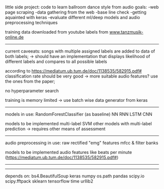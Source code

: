 little side project: code to learn ballroom dance style from audio
goals:
-web page scraping
-data gathering from the web
-base line check
-getting aquainted with keras
-evaluate different ml/deep models and audio preprocessing techniques

training data downloaded from youtube
labels from www.tanzmusik-online.de


********************************
current caveeats:
songs with multiple assigned labels are added to data of both labels;
-> should have an implementation that displays likelihood of different labels and compares to all possible labels

according to https://mediatum.ub.tum.de/doc/1138535/582915.pdf# classification rate should be very good -> more suitable audio features? use the ones from the paper;

no hyperparameter search

training is memory limited -> use batch wise data generator from keras



********************************
models in use:
RandomForestClassifier (as baseline)
NN
RNN
LSTM
CNN

models to be implemented
multi-label SVM
other models with multi-label prediction -> requires other means of assessment

********************************
audio preprocessing in use:
raw
rectified
"emg" features
mfcc & filter banks

models to be implemented
audio features like beats per minute (https://mediatum.ub.tum.de/doc/1138535/582915.pdf#)

********************************


********************************

depends on:
bs4.BeautifulSoup
keras
numpy 
os.path
pandas
scipy.io
scipy.fftpack
sklearn
tensorflow
time
urllib2

